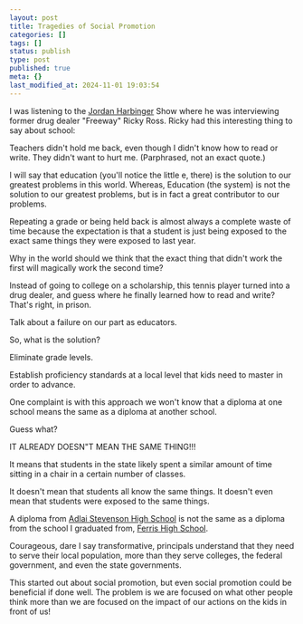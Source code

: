 ```yaml
---
layout: post
title: Tragedies of Social Promotion
categories: []
tags: []
status: publish
type: post
published: true
meta: {}
last_modified_at: 2024-11-01 19:03:54
---
```


I was listening to the 
[Jordan Harbinger](http://jordanharbinger.com) Show where he was interviewing former drug dealer "Freeway" Ricky Ross. Ricky had this interesting thing to say about school:

Teachers didn't hold me back, even though I didn't know how to read or write. They didn't want to hurt me. (Parphrased, not an exact quote.)

I will say that education (you'll notice the little e, there) is the solution to our greatest problems in this world. Whereas, Education (the system) is not the solution to our greatest problems, but is in fact a great contributor to our problems.

Repeating a grade or being held back is almost always a complete waste of time because the expectation is that a student is just being exposed to the exact same things they were exposed to last year.

Why in the world should we think that the exact thing that didn't work the first will magically work the second time?

Instead of going to college on a scholarship, this tennis player turned into a drug dealer, and guess where he finally learned how to read and write? That's right, in prison.

Talk about a failure on our part as educators.

So, what is the solution?

Eliminate grade levels.

Establish proficiency standards at a local level that kids need to master in order to advance.

One complaint is with this approach we won't know that a diploma at one school means the same as a diploma at another school.

Guess what?

IT ALREADY DOESN"T MEAN THE SAME THING!!!

It means that students in the state likely spent a similar amount of time sitting in a chair in a certain number of classes.

It doesn't mean that students all know the same things. It doesn't even mean that students were exposed to the same things.

A diploma from 
[Adlai Stevenson High School](https://www.d125.org/about) is not the same as a diploma from the school I graduated from, 
[Ferris High School](http://www.spokaneschools.org/Domain/163).

Courageous, dare I say transformative, principals understand that they need to serve their local population, more than they serve colleges, the federal government, and even the state governments.

This started out about social promotion, but even social promotion could be beneficial if done well. The problem is we are focused on what other people think more than we are focused on the impact of our actions on the kids in front of us!
